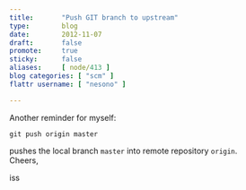 ```yaml
---
title:       "Push GIT branch to upstream"
type:        blog
date:        2012-11-07
draft:       false
promote:     true
sticky:      false
aliases:     [ node/413 ]
blog categories: [ "scm" ]
flattr username: [ "nesono" ]

---
```


<!--more-->
Another reminder for myself:
<!--break-->

<pre><code class="bash">git push origin master</code></pre>

pushes the local branch `master` into remote repository `origin`.  
Cheers,

iss
